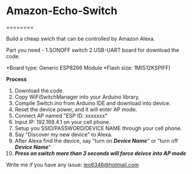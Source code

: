 # Amazon-Echo-Switch
========

Build a cheap swich that can be controlled by Amazon Alexa. 

Part you need - 1.SONOFF switch 2.USB-UART board for download the code. 

*Board type: Generic ESP8266 Module
*Flash size: 1M(512KSPIFF) 

******Process******

1. Download the code.
2. Copy WiFiSwitchManager into your Arduino library. 
3. Compile Switch.ino from Arduino IDE and download into device.
4. Reset the device power, and it will enter AP mode.
5. Connect AP named "ESP ID: xxxxxxx"
6. Input IP: 192.168.4.1 on your cell phone.
7. Setup you SSID/PASSWORD/DEVICE NAME through your cell phone.
8. Say "Discover my new device" to Alexa.
9. After Alexa find the device, say "turn on ***Device Name***" or "turn off ***Device Name***"
10. ***Press on switch more than 3 seconds will force deivce into AP mode***

Write me if you have any issue: leo6346@hotmail.com
